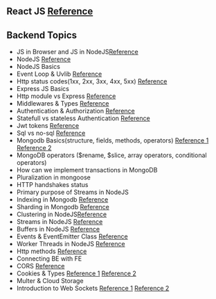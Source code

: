 ## React JS [Reference](https://github.com/Sp-cd-prep/Notes-React)
## Backend Topics
* JS in Browser and JS in NodeJS[Reference](https://nodejs.org/en/learn/getting-started/differences-between-nodejs-and-the-browser)
* NodeJS [Reference](https://nodejs.org/en/learn/getting-started/introduction-to-nodejs)
* NodeJS Basics
* Event Loop & Uvlib [Reference](https://nodejs.org/en/learn/asynchronous-work/event-loop-timers-and-nexttick)
* Http status codes(1xx, 2xx, 3xx, 4xx, 5xx) [Reference](https://developer.mozilla.org/en-US/docs/Web/HTTP/Status)
* Express JS Basics
* Http module vs Express [Reference](https://www.geeksforgeeks.org/what-are-the-differences-between-http-module-and-express-js-module/)
* Middlewares & Types [Reference](https://expressjs.com/en/guide/using-middleware.html)
* Authentication & Authorization [Reference](https://auth0.com/docs/get-started/identity-fundamentals/authentication-and-authorization)
* Statefull vs stateless Authentication [Reference](https://www.openidentityplatform.org/blog/stateless-vs-stateful-authentication)
* Jwt tokens [Reference](https://jwt.io/introduction)
* Sql vs no-sql [Reference](https://www.coursera.org/articles/nosql-vs-sql)
* Mongodb Basics(structure, fields, methods, operators) [Reference 1](https://www.mongodb.com/docs/manual/reference/operator/) [Reference 2](https://www.mongodb.com/docs/manual/crud/)
* MongoDB operators ($rename, $slice, array operators, conditional operators)
* How can we implement transactions in MongoDB
* Pluralization in mongoose
* HTTP handshakes status
* Primary purpose of Streams in NodeJS
* Indexing in Mongodb [Reference](https://www.mongodb.com/resources/basics/databases/database-index) 
* Sharding in Mongodb [Reference](https://www.mongodb.com/resources/products/capabilities/sharding)
* Clustering in NodeJS[Reference](https://nodejs.org/api/cluster.html)
* Streams in NodeJS [Reference](https://syndelltech.com/node-js-streams-all-you-need-to-know/)
* Buffers in NodeJS [Reference](https://www.digitalocean.com/community/tutorials/using-buffers-in-node-js)
* Events & EventEmitter Class [Reference](https://nodejs.org/en/learn/asynchronous-work/the-nodejs-event-emitter)
* Worker Threads in NodeJS [Reference](https://www.simplilearn.com/tutorials/nodejs-tutorial/nodejs-worker-threads)
* Http methods [Reference](https://developer.mozilla.org/en-US/docs/Web/HTTP/Methods)
* Connecting BE with FE
* CORS [Reference](https://developer.mozilla.org/en-US/docs/Web/HTTP/CORS)
* Cookies & Types [Reference 1](https://developer.mozilla.org/en-US/docs/Web/HTTP/Cookies) [Reference 2](https://www.pabbly.com/tutorials/expressjs-cookies/)
* Multer & Cloud Storage
* Introduction to Web Sockets [Reference 1](https://developer.mozilla.org/en-US/docs/Web/API/WebSockets_API) [Reference 2](https://developer.mozilla.org/en-US/docs/Web/API/WebSockets_API/Writing_WebSocket_servers)
